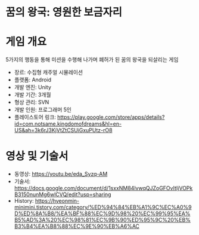 # 꿈의 왕국: 영원한 보금자리
# 게임 개요
5가지의 행동을 통해 미션을 수행해 나가며 폐허가 된 꿈의 왕국을 되살리는 게임

- 장르: 수집형 캐주얼 시뮬레이션
- 플랫폼: Android
- 개발 엔진: Unity
- 개발 기간: 3개월
- 형상 관리: SVN
- 개발 인원: 프로그래머 5인
- 플레이스토어 링크: https://play.google.com/store/apps/details?id=com.notsame.kingdomofdreams&hl=en-US&ah=3k6rJ3KjVtZtCSUiGxuPUtz-rO8
# 영상 및 기술서
- 동영상: https://youtu.be/eda_Syzq-AM
- 기술서: https://docs.google.com/document/d/1sxxNM84lvwqQJZoGFOvItIjVOPkB3150nunMg6wlCVQ/edit?usp=sharing
- History: https://hyeonmin-minimini.tistory.com/category/%ED%94%84%EB%A1%9C%EC%A0%9D%ED%8A%B8/%EA%BF%88%EC%9D%98%20%EC%99%95%EA%B5%AD%3A%20%EC%98%81%EC%9B%90%ED%95%9C%20%EB%B3%B4%EA%B8%88%EC%9E%90%EB%A6%AC  
